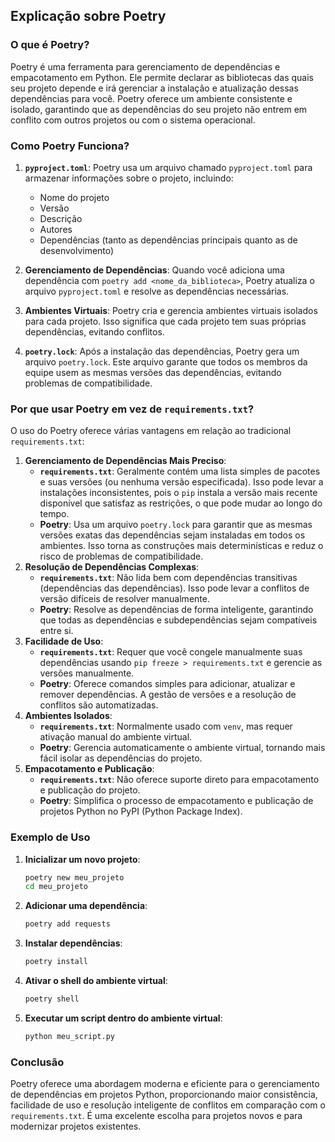 
## Explicação sobre Poetry

### O que é Poetry?

Poetry é uma ferramenta para gerenciamento de dependências e empacotamento em Python. Ele permite declarar as bibliotecas das quais seu projeto depende e irá gerenciar a instalação e atualização dessas dependências para você.  Poetry oferece um ambiente consistente e isolado, garantindo que as dependências do seu projeto não entrem em conflito com outros projetos ou com o sistema operacional.

### Como Poetry Funciona?

1.  **`pyproject.toml`**: Poetry usa um arquivo chamado `pyproject.toml` para armazenar informações sobre o projeto, incluindo:

    *   Nome do projeto
    *   Versão
    *   Descrição
    *   Autores
    *   Dependências (tanto as dependências principais quanto as de desenvolvimento)
2.  **Gerenciamento de Dependências**: Quando você adiciona uma dependência com `poetry add <nome_da_biblioteca>`, Poetry atualiza o arquivo `pyproject.toml` e resolve as dependências necessárias.
3.  **Ambientes Virtuais**: Poetry cria e gerencia ambientes virtuais isolados para cada projeto. Isso significa que cada projeto tem suas próprias dependências, evitando conflitos.
4.  **`poetry.lock`**: Após a instalação das dependências, Poetry gera um arquivo `poetry.lock`. Este arquivo garante que todos os membros da equipe usem as mesmas versões das dependências, evitando problemas de compatibilidade.

### Por que usar Poetry em vez de `requirements.txt`?

O uso do Poetry oferece várias vantagens em relação ao tradicional `requirements.txt`:

1.  **Gerenciamento de Dependências Mais Preciso**:
    *   **`requirements.txt`**: Geralmente contém uma lista simples de pacotes e suas versões (ou nenhuma versão especificada). Isso pode levar a instalações inconsistentes, pois o `pip` instala a versão mais recente disponível que satisfaz as restrições, o que pode mudar ao longo do tempo.
    *   **Poetry**: Usa um arquivo `poetry.lock` para garantir que as mesmas versões exatas das dependências sejam instaladas em todos os ambientes. Isso torna as construções mais determinísticas e reduz o risco de problemas de compatibilidade.
2.  **Resolução de Dependências Complexas**:
    *   **`requirements.txt`**: Não lida bem com dependências transitivas (dependências das dependências). Isso pode levar a conflitos de versão difíceis de resolver manualmente.
    *   **Poetry**: Resolve as dependências de forma inteligente, garantindo que todas as dependências e subdependências sejam compatíveis entre si.
3.  **Facilidade de Uso**:
    *   **`requirements.txt`**: Requer que você congele manualmente suas dependências usando `pip freeze > requirements.txt` e gerencie as versões manualmente.
    *   **Poetry**: Oferece comandos simples para adicionar, atualizar e remover dependências. A gestão de versões e a resolução de conflitos são automatizadas.
4.  **Ambientes Isolados**:
    *   **`requirements.txt`**: Normalmente usado com `venv`, mas requer ativação manual do ambiente virtual.
    *   **Poetry**: Gerencia automaticamente o ambiente virtual, tornando mais fácil isolar as dependências do projeto.
5.  **Empacotamento e Publicação**:
    *   **`requirements.txt`**: Não oferece suporte direto para empacotamento e publicação do projeto.
    *   **Poetry**: Simplifica o processo de empacotamento e publicação de projetos Python no PyPI (Python Package Index).

### Exemplo de Uso

1.  **Inicializar um novo projeto**:

    ```bash
    poetry new meu_projeto
    cd meu_projeto
    ```
2.  **Adicionar uma dependência**:

    ```bash
    poetry add requests
    ```
3.  **Instalar dependências**:

    ```bash
    poetry install
    ```
4.  **Ativar o shell do ambiente virtual**:

    ```bash
    poetry shell
    ```
5.  **Executar um script dentro do ambiente virtual**:

    ```bash
    python meu_script.py
    ```

### Conclusão

Poetry oferece uma abordagem moderna e eficiente para o gerenciamento de dependências em projetos Python, proporcionando maior consistência, facilidade de uso e resolução inteligente de conflitos em comparação com o `requirements.txt`. É uma excelente escolha para projetos novos e para modernizar projetos existentes.
